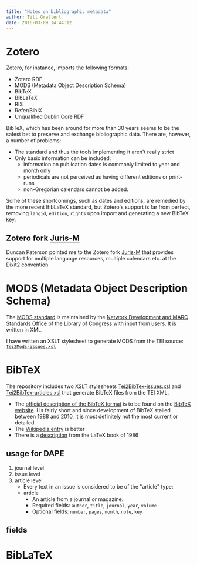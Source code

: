 ```yaml
---
title: "Notes on bibliographic metadata"
author: Till Grallert
date: 2016-03-09 14:44:12
---
```


# Zotero

Zotero, for instance, imports the following formats:

- Zotero RDF
- MODS (Metadata Object Description Schema)
- BibTeX
- BibLaTeX
- RIS
- Refer/BibIX
- Unqualified Dublin Core RDF

BibTeX, which has been around for more than 30 years seems to be the safest bet to preserve and exchange bibliographic data. There are, however, a number of problems:

- The standard and thus the tools implementing it aren't really strict
- Only basic information can be included: 
    + information on publication dates is commonly limited to year and month only
    + periodicals are not perceived as having different editions or print-runs
    + non-Gregorian calendars cannot be added.

Some of these shortcomings, such as dates and editions, are remedied by the more recent BibLaTeX standard, but Zotero's support is far from perfect, removing `langid`, `edition`, `rights` upon import and generating a new BibTeX key. 

## Zotero fork [Juris-M](https://juris-m.github.io/)

Duncan Paterson pointed me to the Zotero fork [Juris-M](https://juris-m.github.io/) that provides support for multiple language resources, multiple calendars etc. at the Dixit2 convention

# MODS (Metadata Object Description Schema)

The [MODS standard](http://www.loc.gov/standards/mods/) is maintained by the [Network Development and MARC Standards Office](http://www.loc.gov/marc/ndmso.html) of the Library of Congress with input from users.
It is written in XML.

I have written an XSLT stylesheet to generate MODS from the TEI source: [`Tei2Mods-issues.xsl`](xslt/Tei2Mods-issues.xsl)

# BibTeX

The repository includes two XSLT stylesheets [Tei2BibTex-issues.xsl](xslt/Tei2BibTex-issues.xsl) and [Tei2BibTex-articles.xsl](xslt/Tei2BibTex-articles.xsl) that generate BibTeX files from the TEI XML.

- The [official description of the BibTeX format](http://www.bibtex.org/Format/) is to be found on the [BibTeX website](). I is fairly short and since development of BibTeX stalled between 1988 and 2010, it is most definitely not the most current or detailed.
- The [Wikipedia entry](https://en.wikipedia.org/wiki/BibTeX) is better 
- There is a [description](http://www.openoffice.org/bibliographic/bibtex-defs.html) from the LaTeX book of 1986

## usage for DAPE

1. journal level
2. issue level
3. article level
    + Every text in an issue is considered to be of the "article" type:
    + article
        * An article from a journal or magazine.
        * Required fields: `author`, `title`, `journal`, `year`, `volume`
        * Optional fields: `number`, `pages`, `month`, `note`, `key` 

## fields

# BibLaTeX